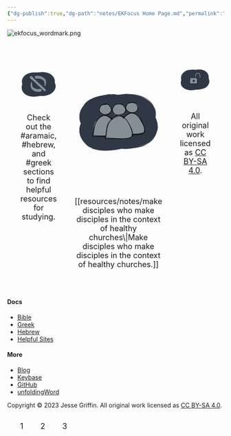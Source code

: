 ```yaml
---
{"dg-publish":true,"dg-path":"notes/EKFocus Home Page.md","permalink":"/notes/ek-focus-home-page/","tags":["gardenEntry"],"noteIcon":"","created":"","updated":""}
---
```



![ekfocus_wordmark.png](/img/user/archive/attachments/ekfocus.com/ekfocus_wordmark.png)

<div class="grid-container">
  <div class="grid-item"><svg xmlns="http://www.w3.org/2000/svg" version="1.1" viewBox="0 0 207.92094322113195 155.91001771581762" width="200" height="311.82003543163523">
  <!-- svg-source:excalidraw -->
  
  <defs>
    <style>
      @font-face {
        font-family: "Virgil";
        src: url("https://excalidraw.com/Virgil.woff2");
      }
      @font-face {
        font-family: "Cascadia";
        src: url("https://excalidraw.com/Cascadia.woff2");
      }
    </style>
  </defs>
  <g stroke-linecap="round" transform="translate(9.048352743568813 12.814383857908808) rotate(14.142691776338504 95.2421875 63.0234375)"><path d="M69.77 1.86 C81.19 -1.27, 96.06 -1.45, 108.87 -0.26 C121.67 0.92, 135.56 4.05, 146.59 8.98 C157.62 13.91, 167.92 22.14, 175.06 29.32 C182.2 36.49, 187.36 43.63, 189.42 52.04 C191.47 60.46, 190.55 71.38, 187.4 79.8 C184.25 88.23, 178.62 95.93, 170.52 102.59 C162.42 109.26, 150.39 115.87, 138.79 119.78 C127.19 123.69, 113.69 125.82, 100.91 126.05 C88.14 126.28, 74.31 124.27, 62.13 121.16 C49.96 118.06, 37.01 113.15, 27.84 107.42 C18.68 101.68, 11.68 94.72, 7.15 86.75 C2.62 78.79, 0.09 68.16, 0.65 59.62 C1.21 51.09, 4.78 43.22, 10.51 35.55 C16.23 27.89, 22.62 19.38, 35.01 13.63 C47.41 7.89, 74.08 3.01, 84.85 1.1 C95.61 -0.81, 99.39 1.14, 99.58 2.17 M67.26 4.43 C78.38 1.18, 92.31 0.54, 104.9 1.04 C117.5 1.53, 131.5 3.25, 142.83 7.4 C154.16 11.55, 165.07 18.98, 172.88 25.94 C180.68 32.91, 187.25 40.78, 189.66 49.19 C192.06 57.6, 190.44 67.86, 187.31 76.39 C184.18 84.92, 178.24 93.37, 170.88 100.38 C163.52 107.39, 153.95 114.32, 143.14 118.48 C132.33 122.64, 119.11 124.48, 106.02 125.33 C92.93 126.18, 77.13 126.1, 64.6 123.57 C52.07 121.03, 40.05 115.83, 30.83 110.14 C21.61 104.44, 14.25 97.45, 9.26 89.39 C4.26 81.33, 1.2 70.61, 0.86 61.77 C0.52 52.93, 2 43.95, 7.23 36.34 C12.45 28.73, 22.41 21.43, 32.21 16.11 C42.01 10.79, 60.22 6.55, 66.02 4.41 C71.83 2.26, 66.44 2.27, 67.03 3.24" stroke="none" stroke-width="0" fill="#303846"/><path d="M131.76 5.53 C143.41 7.71, 154.25 13.83, 163.17 19.71 C172.09 25.59, 180.65 32.86, 185.29 40.8 C189.92 48.74, 191.98 58.75, 190.98 67.34 C189.97 75.94, 185.38 84.69, 179.25 92.38 C173.12 100.07, 164.51 108.08, 154.2 113.49 C143.89 118.89, 130.11 122.91, 117.38 124.79 C104.65 126.68, 90.44 126.26, 77.84 124.8 C65.24 123.33, 52.4 120.77, 41.78 115.99 C31.16 111.21, 21.05 103.6, 14.11 96.12 C7.17 88.64, 1.91 79.5, 0.13 71.11 C-1.65 62.73, -0.25 53.92, 3.45 45.82 C7.14 37.71, 13.8 28.91, 22.31 22.48 C30.81 16.04, 42.77 10.86, 54.47 7.2 C66.16 3.54, 78.51 0.68, 92.48 0.53 C106.44 0.38, 129.61 4.53, 138.26 6.3 C146.9 8.06, 144.91 10, 144.33 11.14 M124.15 2.8 C136.41 4.65, 150.52 11.2, 160.31 17.23 C170.1 23.26, 177.8 31.5, 182.88 38.99 C187.96 46.49, 191.12 53.71, 190.8 62.17 C190.48 70.64, 186.21 82.03, 180.97 89.78 C175.74 97.54, 168.76 102.91, 159.38 108.71 C150 114.51, 137.18 121.95, 124.68 124.58 C112.19 127.21, 97.39 125.67, 84.41 124.51 C71.44 123.35, 57.79 121.67, 46.81 117.63 C35.83 113.6, 25.93 107.42, 18.52 100.3 C11.11 93.19, 5.22 83.22, 2.33 74.95 C-0.55 66.68, -1.68 58.89, 1.21 50.7 C4.1 42.5, 11.93 32.74, 19.67 25.76 C27.41 18.77, 36.45 12.87, 47.66 8.79 C58.88 4.71, 74.26 2.05, 86.96 1.28 C99.66 0.52, 117.61 3.79, 123.88 4.19 C130.14 4.6, 124.94 2.71, 124.56 3.74" stroke="#303846" stroke-width="1" fill="none"/></g><g stroke-linecap="round" transform="translate(6.546399618568813 14.931571357908808) rotate(339.1505350805056 95.2421875 63.0234375)"><path d="M73.4 1 C84.97 -1.73, 99.84 -0.6, 112.42 1.18 C125.01 2.97, 138 6.76, 148.9 11.7 C159.81 16.63, 171.16 23.5, 177.86 30.77 C184.55 38.04, 187.52 46.73, 189.08 55.32 C190.64 63.91, 190.84 74.16, 187.22 82.28 C183.6 90.41, 175.87 97.77, 167.38 104.08 C158.9 110.39, 148.04 116.44, 136.31 120.16 C124.59 123.89, 110.22 126.38, 97.04 126.44 C83.85 126.5, 69.18 123.83, 57.19 120.52 C45.21 117.21, 33.66 112.67, 25.12 106.6 C16.58 100.53, 10.15 92.21, 5.93 84.1 C1.72 76, -1.3 66.53, -0.18 57.96 C0.95 49.4, 6.45 40.3, 12.68 32.7 C18.92 25.11, 25.97 17.86, 37.22 12.4 C48.48 6.94, 72.05 1.79, 80.21 -0.04 C88.37 -1.87, 85.95 0.36, 86.2 1.44 M100.4 -0.54 C112.86 -1.42, 126.9 2.27, 138.05 6.22 C149.21 10.16, 159.23 16.33, 167.34 23.14 C175.45 29.96, 183.18 39.13, 186.72 47.12 C190.26 55.1, 190.39 63, 188.58 71.05 C186.77 79.1, 182.57 87.93, 175.86 95.42 C169.15 102.9, 158.92 110.82, 148.3 115.96 C137.68 121.09, 124.95 125.05, 112.14 126.25 C99.32 127.45, 83.93 125.54, 71.4 123.17 C58.86 120.8, 46.94 116.99, 36.93 112.04 C26.92 107.1, 17.32 100.84, 11.35 93.5 C5.38 86.16, 2.2 76.9, 1.11 67.99 C0.02 59.09, 0.66 48.15, 4.83 40.07 C9.01 32, 16.96 25.46, 26.16 19.52 C35.35 13.58, 47.64 7.61, 60.01 4.42 C72.38 1.24, 94.06 0.83, 100.38 0.41 C106.7 -0.01, 98.03 0.89, 97.93 1.89" stroke="none" stroke-width="0" fill="#303846"/><path d="M129.74 3.25 C141.73 5.2, 153.63 12.38, 162.52 18.65 C171.41 24.92, 178.5 32.96, 183.09 40.86 C187.69 48.76, 190.61 57.54, 190.08 66.05 C189.55 74.55, 185.55 84.38, 179.91 91.9 C174.28 99.43, 166.08 105.97, 156.25 111.2 C146.43 116.43, 133.57 120.91, 120.97 123.27 C108.36 125.64, 93.33 126.63, 80.61 125.39 C67.89 124.16, 55.5 120.63, 44.66 115.88 C33.81 111.13, 22.85 104.06, 15.54 96.89 C8.23 89.73, 2.8 81.23, 0.79 72.89 C-1.22 64.55, 0.12 54.96, 3.49 46.86 C6.86 38.76, 12.87 30.91, 21.03 24.31 C29.19 17.71, 40.91 11.27, 52.45 7.25 C63.98 3.24, 75.65 0.11, 90.23 0.25 C104.81 0.39, 129.81 5.83, 139.91 8.12 C150.01 10.4, 151.38 13.01, 150.82 13.95 M90.44 0.91 C102.83 -0.17, 118.39 1.67, 130.68 4.69 C142.98 7.72, 155.48 13.21, 164.21 19.06 C172.95 24.92, 178.6 31.72, 183.08 39.82 C187.55 47.91, 191.82 58.83, 191.04 67.64 C190.25 76.44, 184.19 85.25, 178.38 92.65 C172.57 100.05, 166.22 106.87, 156.18 112.06 C146.15 117.24, 130.86 121.47, 118.16 123.78 C105.46 126.09, 92.45 127.22, 80 125.93 C67.55 124.64, 54.41 121.04, 43.46 116.05 C32.51 111.06, 21.16 103.08, 14.3 96 C7.43 88.92, 4.08 81.93, 2.29 73.56 C0.5 65.19, 0.23 54.03, 3.55 45.78 C6.86 37.52, 13.85 30.8, 22.18 24.05 C30.51 17.29, 41.92 9.27, 53.53 5.25 C65.14 1.22, 85.71 0.69, 91.84 -0.09 C97.96 -0.86, 90.17 -0.61, 90.27 0.61" stroke="#303846" stroke-width="1" fill="none"/></g><g transform="translate(62.53504321620855 75.92490853374318) rotate(182.52692855056608 25.47251553778233 13.524452722928942)" stroke="none"><path fill="#868e96" d="M -1.11,-14.70 Q -1.11,-14.70 0.75,-14.78 2.62,-14.87 5.88,-15.15 9.13,-15.43 12.43,-15.45 15.72,-15.48 19.10,-15.26 22.48,-15.03 24.80,-14.47 27.11,-13.91 29.93,-12.93 32.76,-11.95 35.25,-10.68 37.75,-9.42 40.01,-7.99 42.26,-6.56 43.93,-5.16 45.61,-3.77 47.41,-1.67 49.21,0.43 50.32,2.41 51.42,4.40 52.32,6.73 53.22,9.05 53.66,11.17 54.11,13.28 54.35,15.70 54.59,18.12 54.59,20.26 54.60,22.39 54.46,24.93 54.33,27.46 54.01,31.12 53.70,34.79 53.63,35.23 53.56,35.67 53.35,36.07 53.15,36.46 52.83,36.77 52.50,37.08 52.10,37.27 51.70,37.46 51.25,37.51 50.81,37.57 50.37,37.47 49.93,37.38 49.55,37.15 49.17,36.92 48.87,36.59 48.58,36.25 48.42,35.83 48.25,35.42 48.22,34.98 48.19,34.53 48.31,34.10 48.42,33.67 48.67,33.30 48.92,32.92 49.27,32.65 49.63,32.38 50.05,32.23 50.47,32.09 50.92,32.08 51.37,32.08 51.79,32.22 52.21,32.36 52.57,32.63 52.93,32.90 53.18,33.26 53.43,33.63 53.56,34.06 53.68,34.49 53.66,34.94 53.64,35.38 53.48,35.80 53.31,36.21 53.03,36.56 52.74,36.90 52.36,37.13 51.98,37.36 51.54,37.46 51.11,37.56 50.66,37.52 50.22,37.47 49.81,37.29 49.41,37.10 49.08,36.80 48.75,36.49 48.54,36.10 48.33,35.71 48.25,35.27 48.18,34.83 48.18,34.83 48.18,34.83 47.71,31.24 47.24,27.64 46.89,25.36 46.53,23.07 46.05,20.52 45.57,17.97 44.83,15.79 44.10,13.60 42.80,11.63 41.50,9.65 39.89,8.11 38.29,6.58 36.26,5.35 34.23,4.13 32.22,3.19 30.21,2.25 27.94,1.46 25.67,0.67 23.44,0.12 21.21,-0.41 18.58,-0.47 15.95,-0.53 13.17,-0.40 10.38,-0.27 7.57,0.08 4.75,0.43 2.93,0.86 1.11,1.30 0.14,1.32 -0.83,1.33 -1.78,1.12 -2.73,0.90 -3.60,0.46 -4.47,0.03 -5.21,-0.60 -5.95,-1.23 -6.52,-2.02 -7.09,-2.81 -7.45,-3.72 -7.81,-4.62 -7.94,-5.59 -8.08,-6.55 -7.98,-7.52 -7.88,-8.49 -7.55,-9.41 -7.22,-10.33 -6.68,-11.14 -6.14,-11.95 -5.42,-12.61 -4.70,-13.27 -3.85,-13.74 -2.99,-14.20 -2.05,-14.45 -1.11,-14.70 -1.11,-14.70 L -1.11,-14.70 Z"/></g><g transform="translate(88.33826507288424 46.99055621857053) rotate(6.999052719659772 27.132402762365796 12.952261975482827)" stroke="none"><path fill="#868e96" d="M -1.02,-14.75 Q -1.02,-14.75 0.96,-14.83 2.95,-14.90 6.39,-15.17 9.82,-15.43 13.29,-15.46 16.77,-15.48 20.31,-15.26 23.85,-15.04 26.24,-14.51 28.62,-13.97 31.59,-13.03 34.55,-12.09 37.17,-10.87 39.79,-9.65 42.18,-8.26 44.56,-6.88 46.33,-5.53 48.10,-4.18 49.61,-2.64 51.12,-1.10 52.52,0.93 53.92,2.98 54.90,5.04 55.87,7.10 56.59,9.84 57.31,12.58 57.58,14.97 57.86,17.36 57.85,20.03 57.85,22.70 57.70,25.37 57.55,28.04 57.28,30.84 57.02,33.65 56.95,34.09 56.88,34.53 56.67,34.93 56.47,35.32 56.15,35.63 55.82,35.94 55.42,36.13 55.02,36.32 54.57,36.38 54.13,36.43 53.69,36.34 53.26,36.24 52.87,36.02 52.49,35.79 52.20,35.45 51.90,35.11 51.74,34.70 51.57,34.29 51.54,33.84 51.51,33.39 51.63,32.96 51.74,32.53 51.99,32.16 52.24,31.79 52.59,31.52 52.95,31.24 53.37,31.10 53.79,30.95 54.24,30.95 54.68,30.94 55.11,31.08 55.53,31.22 55.89,31.49 56.25,31.76 56.50,32.13 56.75,32.49 56.88,32.92 57.00,33.35 56.98,33.80 56.96,34.24 56.80,34.66 56.63,35.08 56.35,35.42 56.06,35.76 55.68,35.99 55.30,36.23 54.86,36.33 54.43,36.43 53.98,36.38 53.54,36.34 53.13,36.15 52.73,35.97 52.40,35.66 52.07,35.36 51.86,34.97 51.65,34.57 51.57,34.13 51.50,33.69 51.50,33.69 51.50,33.69 51.03,30.20 50.55,26.71 50.19,24.50 49.83,22.28 49.34,19.83 48.84,17.37 47.88,14.88 46.91,12.40 45.54,10.66 44.16,8.93 42.41,7.51 40.66,6.10 38.78,5.09 36.90,4.08 34.74,3.16 32.58,2.25 30.10,1.45 27.62,0.66 25.16,0.12 22.69,-0.42 19.83,-0.47 16.98,-0.53 13.97,-0.40 10.96,-0.27 7.93,0.07 4.90,0.42 2.96,0.85 1.02,1.28 0.04,1.28 -0.92,1.29 -1.87,1.06 -2.82,0.83 -3.68,0.38 -4.55,-0.05 -5.28,-0.70 -6.01,-1.34 -6.57,-2.14 -7.13,-2.93 -7.48,-3.84 -7.83,-4.75 -7.96,-5.72 -8.08,-6.69 -7.97,-7.65 -7.86,-8.62 -7.52,-9.53 -7.18,-10.45 -6.63,-11.25 -6.08,-12.06 -5.35,-12.71 -4.63,-13.36 -3.77,-13.82 -2.91,-14.28 -1.96,-14.51 -1.02,-14.75 -1.02,-14.75 L -1.02,-14.75 Z"/></g><g transform="translate(62.43902924627673 38.920397903357696) rotate(0 46.349715044535834 43.22470961250889)" stroke="none"><path fill="#868e96" d="M 5.51,-5.91 Q 5.51,-5.91 11.46,1.05 17.42,8.03 26.91,16.88 36.41,25.74 47.11,35.71 57.80,45.69 69.01,56.14 80.22,66.60 80.82,67.37 81.41,68.13 81.73,69.05 82.05,69.97 82.06,70.95 82.06,71.92 81.76,72.84 81.46,73.77 80.87,74.54 80.29,75.32 79.49,75.87 78.69,76.43 77.75,76.69 76.82,76.96 75.85,76.92 74.88,76.87 73.97,76.52 73.07,76.16 72.32,75.54 71.57,74.92 71.07,74.09 70.56,73.26 70.34,72.31 70.13,71.36 70.22,70.40 70.32,69.43 70.72,68.54 71.12,67.66 71.79,66.95 72.45,66.23 73.31,65.77 74.16,65.31 75.12,65.15 76.08,64.98 77.04,65.13 78.00,65.28 78.86,65.73 79.72,66.18 80.40,66.88 81.07,67.58 81.49,68.46 81.90,69.34 82.02,70.31 82.13,71.27 81.93,72.22 81.72,73.17 81.23,74.01 80.73,74.85 80.00,75.48 79.26,76.12 78.36,76.48 77.46,76.85 76.49,76.91 75.52,76.97 74.58,76.72 73.64,76.46 72.83,75.93 72.02,75.39 72.02,75.39 72.02,75.39 60.82,64.93 49.61,54.48 38.91,44.50 28.21,34.53 18.72,25.67 9.22,16.82 1.85,11.36 -5.51,5.91 -6.14,5.16 -6.76,4.42 -7.19,3.54 -7.62,2.67 -7.83,1.72 -8.04,0.76 -8.02,-0.20 -7.99,-1.17 -7.74,-2.11 -7.48,-3.05 -7.00,-3.90 -6.53,-4.76 -5.86,-5.47 -5.20,-6.18 -4.38,-6.71 -3.57,-7.25 -2.65,-7.57 -1.73,-7.89 -0.76,-7.98 0.20,-8.08 1.17,-7.93 2.13,-7.79 3.03,-7.42 3.93,-7.05 4.72,-6.48 5.51,-5.91 5.51,-5.91 L 5.51,-5.91 Z"/></g></svg>
  Check out the #aramaic, #hebrew, and #greek sections to find helpful resources for studying.
  </div>
  <div class="grid-item"><svg xmlns="http://www.w3.org/2000/svg" version="1.1" viewBox="0 0 207.92094322113198 155.91001771581762" width="200" height="311.82003543163523">
  <!-- svg-source:excalidraw -->
  
  <defs>
    <style>
      @font-face {
        font-family: "Virgil";
        src: url("https://excalidraw.com/Virgil.woff2");
      }
      @font-face {
        font-family: "Cascadia";
        src: url("https://excalidraw.com/Cascadia.woff2");
      }
    </style>
  </defs>
  <g stroke-linecap="round" transform="translate(9.048352743568813 12.814383857908808) rotate(14.142691776338504 95.2421875 63.0234375)"><path d="M131.48 4.76 C143.42 7.12, 155.76 14.53, 164.54 20.68 C173.32 26.83, 179.91 33.77, 184.18 41.66 C188.45 49.56, 190.93 59.62, 190.17 68.08 C189.41 76.53, 185.92 84.95, 179.63 92.39 C173.34 99.83, 162.69 107.4, 152.43 112.71 C142.16 118.03, 130.43 122.27, 118.05 124.28 C105.67 126.3, 91.04 126.27, 78.13 124.82 C65.22 123.37, 51.32 120.35, 40.58 115.58 C29.85 110.81, 20.42 103.61, 13.72 96.18 C7.01 88.75, 1.93 79.47, 0.36 71 C-1.22 62.53, 0.49 53.6, 4.28 45.36 C8.08 37.12, 14.89 27.98, 23.12 21.56 C31.34 15.14, 41.89 10.52, 53.64 6.83 C65.39 3.14, 79.49 -0.57, 93.62 -0.58 C107.75 -0.59, 129.97 4.89, 138.43 6.78 C146.9 8.67, 145.3 9.82, 144.43 10.76 M58.41 5.54 C69.17 1.21, 84.23 0.01, 96.8 -0.2 C109.36 -0.42, 122.23 0.79, 133.79 4.27 C145.35 7.75, 157.23 13.81, 166.15 20.68 C175.06 27.55, 183.42 37.39, 187.29 45.5 C191.15 53.6, 191.08 61.17, 189.35 69.31 C187.63 77.46, 183.45 87.05, 176.93 94.36 C170.41 101.68, 160.58 108.38, 150.26 113.21 C139.94 118.04, 127.79 121.61, 115.01 123.35 C102.22 125.09, 86.55 125.28, 73.57 123.65 C60.59 122.02, 47.12 118.35, 37.11 113.57 C27.11 108.8, 19.47 102.62, 13.54 94.99 C7.6 87.36, 2.79 76.43, 1.49 67.77 C0.19 59.12, 1.66 50.96, 5.73 43.06 C9.79 35.17, 17.22 26.94, 25.9 20.4 C34.57 13.85, 52.6 6.15, 57.78 3.8 C62.95 1.45, 56.48 5.27, 56.94 6.32" stroke="none" stroke-width="0" fill="#303846"/><path d="M54.62 6.26 C65.06 1.85, 80.94 -0.16, 93.84 -0.23 C106.74 -0.3, 120.18 2.5, 132.01 5.83 C143.84 9.16, 155.87 13.75, 164.82 19.74 C173.77 25.73, 181.49 33.67, 185.71 41.79 C189.93 49.92, 191.19 59.8, 190.14 68.48 C189.08 77.17, 185.74 86.44, 179.37 93.92 C173 101.41, 162.42 108.24, 151.93 113.37 C141.45 118.5, 129.09 122.97, 116.47 124.72 C103.86 126.48, 88.78 125.7, 76.25 123.87 C63.72 122.05, 51.93 118.55, 41.31 113.77 C30.68 108.99, 19.44 102.29, 12.52 95.19 C5.6 88.09, 1.13 79.5, -0.22 71.17 C-1.56 62.84, 0.38 53.53, 4.44 45.21 C8.51 36.88, 14.43 28.21, 24.17 21.23 C33.91 14.24, 54.73 6.48, 62.86 3.3 C70.99 0.12, 72.24 1.05, 72.95 2.15 M71.34 3.07 C83.13 -0.16, 99.23 -1.02, 111.77 -0.03 C124.31 0.96, 135.91 4.04, 146.56 9.03 C157.22 14.02, 168.43 22.39, 175.71 29.91 C182.99 37.42, 188.5 45.85, 190.24 54.13 C191.97 62.41, 189.69 71.26, 186.15 79.59 C182.61 87.92, 177.21 97.52, 169.01 104.11 C160.81 110.69, 148.57 115.26, 136.94 119.11 C125.31 122.96, 111.8 126.96, 99.23 127.2 C86.67 127.43, 73.77 123.92, 61.54 120.52 C49.31 117.12, 35.2 112.86, 25.85 106.8 C16.5 100.74, 9.57 91.88, 5.43 84.15 C1.29 76.43, 0.2 68.88, 0.99 60.45 C1.78 52.02, 4.09 41.4, 10.17 33.58 C16.24 25.76, 27.21 18.71, 37.46 13.54 C47.71 8.37, 65.8 4.04, 71.68 2.56 C77.56 1.08, 72.31 3.89, 72.76 4.67" stroke="#303846" stroke-width="1" fill="none"/></g><g stroke-linecap="round" transform="translate(6.546399618568813 14.931571357908808) rotate(339.1505350805056 95.2421875 63.0234375)"><path d="M75.71 1.3 C87.54 -1.37, 103.76 -1.34, 116.31 0.47 C128.86 2.29, 140.76 6.84, 151.01 12.2 C161.26 17.55, 171.46 25.27, 177.8 32.59 C184.15 39.92, 187.86 47.67, 189.1 56.18 C190.34 64.69, 189.15 75.36, 185.25 83.66 C181.35 91.96, 174.31 99.87, 165.68 105.97 C157.05 112.07, 145.16 116.95, 133.48 120.27 C121.8 123.6, 108.41 125.94, 95.59 125.91 C82.77 125.88, 68.47 123.52, 56.56 120.08 C44.66 116.63, 32.77 111.55, 24.17 105.26 C15.57 98.97, 8.98 90.65, 4.99 82.32 C0.99 73.99, -1.26 63.68, 0.2 55.26 C1.66 46.84, 7.29 39.04, 13.75 31.81 C20.22 24.58, 26.08 17.05, 38.99 11.9 C51.89 6.74, 79.84 2.72, 91.2 0.87 C102.56 -0.97, 107.08 0.04, 107.15 0.82 M96.14 0.46 C108.18 -0.81, 122.78 1.05, 134.24 4.39 C145.7 7.73, 156.38 13.73, 164.89 20.5 C173.39 27.27, 180.88 36.84, 185.26 45 C189.64 53.16, 192.63 61.2, 191.16 69.46 C189.69 77.73, 183.3 87.14, 176.44 94.59 C169.58 102.04, 160.53 108.94, 150.01 114.14 C139.48 119.34, 126.07 124.17, 113.32 125.78 C100.56 127.39, 86.02 126, 73.47 123.8 C60.91 121.59, 48.14 117.26, 37.98 112.55 C27.82 107.84, 18.57 102.59, 12.5 95.56 C6.43 88.53, 3.02 78.95, 1.56 70.35 C0.09 61.74, -0.2 52.12, 3.71 43.94 C7.62 35.77, 16.13 27.69, 25.02 21.29 C33.91 14.9, 45.49 9.34, 57.06 5.57 C68.62 1.81, 87.95 -0.48, 94.4 -1.32 C100.85 -2.16, 95.68 -0.51, 95.75 0.52" stroke="none" stroke-width="0" fill="#303846"/><path d="M117.98 1.72 C130.11 2.68, 142.75 7.17, 153.04 12.34 C163.33 17.5, 173.6 25.03, 179.72 32.71 C185.84 40.4, 189.02 49.88, 189.75 58.45 C190.49 67.02, 188.39 75.98, 184.11 84.14 C179.83 92.3, 172.78 101.29, 164.06 107.41 C155.35 113.53, 143.72 117.75, 131.81 120.87 C119.9 123.99, 105.48 126.36, 92.58 126.11 C79.69 125.86, 66.23 122.9, 54.43 119.35 C42.63 115.81, 30.35 111.42, 21.8 104.85 C13.25 98.28, 6.65 88.44, 3.13 79.94 C-0.38 71.44, -1.24 62.14, 0.69 53.86 C2.63 45.58, 7.82 37.28, 14.73 30.25 C21.64 23.22, 31.66 16.7, 42.14 11.68 C52.63 6.65, 64.64 1.7, 77.65 0.1 C90.65 -1.5, 112.81 1.39, 120.18 2.08 C127.54 2.76, 122.15 3.23, 121.83 4.18 M66.82 3.79 C77.75 0.16, 91.79 -1.79, 104.2 -1.01 C116.62 -0.22, 129.86 3.87, 141.31 8.49 C152.76 13.11, 165.02 19.96, 172.92 26.71 C180.83 33.47, 186.21 40.74, 188.73 49.03 C191.26 57.31, 190.64 68.04, 188.07 76.42 C185.49 84.81, 180.86 92.48, 173.28 99.33 C165.7 106.18, 153.71 112.92, 142.58 117.53 C131.45 122.15, 119.46 126.34, 106.49 127.01 C93.52 127.69, 77.32 124.55, 64.78 121.6 C52.23 118.66, 40.8 114.68, 31.24 109.34 C21.68 103.99, 12.38 97.33, 7.4 89.51 C2.42 81.7, 1.27 70.87, 1.35 62.43 C1.44 53.98, 2.93 46.52, 7.93 38.85 C12.93 31.18, 21.61 22.22, 31.34 16.39 C41.07 10.56, 60.23 5.81, 66.3 3.87 C72.37 1.93, 67.53 4.1, 67.78 4.75" stroke="#303846" stroke-width="1" fill="none"/></g><g stroke-linecap="round"><g transform="translate(106.84892533544837 105.858070180758) rotate(0 29.481714011016088 -24.609953744597703)" fill-rule="evenodd"><path d="M1.78 -0.2 L4.31 -26.31 L5.23 -34.78 L16.2 -44.23 L27.04 -50.95 L34.15 -50.65 L44.84 -44.46 L58.28 -19.78 L59.56 -8.83 L57.43 -4.12 L44.66 -1.09 L-1.18 1.32" stroke="none" stroke-width="0" fill="#868e96" fill-rule="evenodd"/><path d="M-0.15 0.34 C0.63 -4.92, 0.73 -23.91, 5.34 -32.52 C9.96 -41.13, 20.34 -50.62, 27.52 -51.32 C34.71 -52.03, 43.37 -44.9, 48.46 -36.77 C53.56 -28.64, 66.1 -8.51, 58.09 -2.56 C50.07 3.39, 10.21 -1.55, 0.37 -1.08 M-1.68 -0.53 C-0.6 -6.01, 2.76 -25.76, 7.51 -34.06 C12.26 -42.36, 19.97 -49.48, 26.85 -50.31 C33.73 -51.14, 43.72 -47.16, 48.78 -39.05 C53.84 -30.95, 65.6 -8.35, 57.19 -1.68 C48.78 4.99, 7.98 0.86, -1.69 0.98" stroke="#000000" stroke-width="1" fill="none"/></g></g><g stroke-linecap="round"><g transform="translate(42.13208446166453 110.69269404331433) rotate(0 29.796184869782042 -24.512169979624414)" fill-rule="evenodd"><path d="M-0.2 0.7 L2.89 -26.74 L5.23 -33.38 L16.85 -45.45 L27.15 -49.48 L32.24 -49.12 L42.3 -42.05 L57.52 -19.93 L61.18 -9.85 L56.35 -4.85 L45.33 -1.59 L1.32 0.15" stroke="none" stroke-width="0" fill="#868e96" fill-rule="evenodd"/><path d="M0.34 -1.04 C1.75 -6.59, 3.08 -25.2, 7.49 -33.46 C11.89 -41.72, 19.88 -50.15, 26.77 -50.61 C33.67 -51.06, 43.66 -44.11, 48.85 -36.2 C54.04 -28.28, 66.24 -9, 57.92 -3.12 C49.6 2.75, 8.53 -1.67, -1.08 -0.97 M-0.94 1.03 C0.49 -4.29, 2.68 -23.46, 7.12 -31.83 C11.56 -40.2, 18.66 -48.16, 25.7 -49.22 C32.75 -50.28, 44.17 -45.96, 49.37 -38.18 C54.58 -30.4, 65.2 -9.1, 56.93 -2.54 C48.67 4.01, 9.09 0.68, -0.23 1.15" stroke="#000000" stroke-width="1" fill="none"/></g></g><g stroke-linecap="round" transform="translate(121.95267315562748 28.599939436694513) rotate(0 14.588640006810849 12.765060005959526)"><path d="M12.83 0.79 C15.75 0.23, 18.88 0.94, 21.62 2.34 C24.37 3.74, 28.12 6.57, 29.28 9.2 C30.43 11.82, 29.89 15.7, 28.54 18.1 C27.2 20.5, 24.17 22.42, 21.2 23.58 C18.23 24.75, 13.66 25.75, 10.71 25.11 C7.76 24.48, 5.36 21.99, 3.52 19.77 C1.67 17.55, -0.37 14.29, -0.37 11.78 C-0.37 9.27, 0.86 6.53, 3.52 4.72 C6.18 2.91, 12.9 1.67, 15.59 0.92 C18.27 0.18, 19.47 0.17, 19.62 0.26 M19.09 1.52 C22.09 2.26, 26.73 3.45, 28.23 5.98 C29.74 8.52, 28.84 13.89, 28.12 16.75 C27.41 19.6, 26.4 21.79, 23.93 23.11 C21.46 24.43, 16.44 24.84, 13.29 24.65 C10.15 24.47, 7.09 23.52, 5.06 21.99 C3.02 20.47, 1.58 18.22, 1.07 15.51 C0.57 12.8, 0.33 8.02, 2.03 5.75 C3.74 3.48, 8.44 2.85, 11.32 1.89 C14.2 0.93, 17.8 0.07, 19.32 -0.04 C20.84 -0.14, 20.57 1.07, 20.46 1.26" stroke="none" stroke-width="0" fill="#868e96"/><path d="M16.06 0.95 C19.24 1, 23.48 2.28, 25.51 3.9 C27.53 5.51, 27.97 7.82, 28.2 10.64 C28.43 13.45, 28.51 18.34, 26.9 20.8 C25.28 23.26, 21.6 24.88, 18.5 25.39 C15.4 25.9, 11.22 25, 8.28 23.85 C5.35 22.69, 2.13 20.86, 0.89 18.47 C-0.34 16.08, 0.05 12.08, 0.88 9.51 C1.72 6.94, 3.16 4.52, 5.92 3.06 C8.68 1.6, 15.28 1.02, 17.45 0.75 C19.61 0.49, 18.92 1.35, 18.92 1.47 M18.75 0.32 C21.39 1.33, 24.73 4.88, 26.44 7.53 C28.15 10.18, 29.58 13.55, 29.03 16.19 C28.48 18.83, 25.59 21.75, 23.15 23.34 C20.7 24.94, 17.23 25.87, 14.38 25.78 C11.53 25.68, 8.61 24.59, 6.06 22.78 C3.51 20.97, -0.02 17.47, -0.91 14.9 C-1.8 12.34, -1.16 9.77, 0.73 7.41 C2.63 5.04, 7.38 1.67, 10.46 0.7 C13.54 -0.26, 17.57 1.76, 19.21 1.62 C20.86 1.47, 20.5 -0.1, 20.34 -0.17" stroke="#000000" stroke-width="1" fill="none"/></g><g stroke-linecap="round" transform="translate(56.97524862433907 33.598202862177715) rotate(0 14.588640006810849 12.765060005959526)"><path d="M10.38 0.06 C13.09 -0.87, 17.23 0.49, 20.11 1.63 C23 2.77, 26.12 4.7, 27.69 6.9 C29.25 9.1, 30.22 12.36, 29.51 14.83 C28.8 17.31, 25.96 19.89, 23.43 21.74 C20.9 23.59, 17.52 25.88, 14.32 25.94 C11.12 25.99, 6.69 23.97, 4.24 22.09 C1.8 20.21, -0.07 17.35, -0.37 14.67 C-0.66 11.98, 0.38 8.28, 2.5 5.97 C4.62 3.65, 10.66 1.62, 12.37 0.79 C14.07 -0.03, 12.79 0.77, 12.71 1.02 M14.29 0.83 C17.18 0.52, 19.88 0.2, 22.52 1.74 C25.17 3.28, 29.25 7.43, 30.16 10.07 C31.07 12.71, 29.75 15.15, 27.98 17.58 C26.21 20.01, 22.52 23.25, 19.55 24.64 C16.58 26.03, 12.86 26.76, 10.16 25.93 C7.46 25.1, 5.07 21.89, 3.34 19.68 C1.61 17.47, -0.62 15.45, -0.21 12.65 C0.19 9.84, 3.62 4.86, 5.78 2.85 C7.94 0.85, 11.4 1.17, 12.74 0.6 C14.08 0.04, 13.81 -0.6, 13.81 -0.55" stroke="none" stroke-width="0" fill="#868e96"/><path d="M12.01 1.15 C14.89 0.14, 18.81 -0.7, 21.33 0.41 C23.85 1.53, 25.77 5.19, 27.13 7.83 C28.49 10.46, 30.17 13.69, 29.49 16.22 C28.81 18.75, 25.9 21.57, 23.06 23.01 C20.22 24.45, 15.59 25.04, 12.45 24.88 C9.3 24.72, 6.28 23.95, 4.19 22.05 C2.09 20.16, 0 16.37, -0.13 13.52 C-0.25 10.66, 0.99 7.3, 3.44 4.91 C5.89 2.52, 12.23 -0.08, 14.57 -0.82 C16.91 -1.56, 17.57 -0.02, 17.49 0.45 M15.67 -0.81 C18.88 -0.5, 23.7 2.04, 26.12 4.06 C28.54 6.07, 30.02 8.57, 30.17 11.28 C30.33 13.99, 29.01 17.84, 27.03 20.32 C25.05 22.8, 21.39 25.71, 18.3 26.18 C15.2 26.64, 11.31 24.71, 8.48 23.11 C5.66 21.51, 2.45 18.78, 1.34 16.57 C0.22 14.36, 0.91 12.35, 1.77 9.85 C2.63 7.35, 3.95 3.1, 6.49 1.59 C9.02 0.07, 15.57 1.12, 16.97 0.75 C18.37 0.37, 15.2 -0.92, 14.91 -0.68" stroke="#000000" stroke-width="1" fill="none"/></g><g stroke-linecap="round"><g transform="translate(73.03897343030947 116.7372817819485) rotate(0 32.1311504072282 -27.09455052820623)" fill-rule="evenodd"><path d="M-1.15 -1.16 L4.16 -26.84 L6.6 -36.65 L18.56 -49.55 L30.53 -56.65 L36.39 -54.21 L47.47 -44.94 L57.76 -32.67 L60.98 -22.12 L63.55 -9.83 L61.91 -2.41 L49 0.47 L0 0.33" stroke="none" stroke-width="0" fill="#868e96" fill-rule="evenodd"/><path d="M0.17 -0.58 C1.52 -6.75, 1.96 -27, 7.05 -35.92 C12.15 -44.83, 23.13 -53.14, 30.74 -54.07 C38.36 -54.99, 47.73 -49.92, 52.74 -41.49 C57.75 -33.07, 69.41 -10.41, 60.79 -3.52 C52.18 3.38, 11.13 -0.64, 1.07 -0.12 M-1.2 1.73 C0.09 -4.29, 0.89 -28.16, 6.18 -37.77 C11.47 -47.38, 22.72 -55.39, 30.55 -55.92 C38.39 -56.45, 47.86 -49.78, 53.18 -40.95 C58.5 -32.13, 71.44 -9.61, 62.48 -2.99 C53.51 3.63, 9.58 -2, -0.62 -1.22" stroke="#000000" stroke-width="1" fill="none"/></g></g><g stroke-linecap="round" transform="translate(89.08894365523227 32.94261348744671) rotate(0 15.81061453950992 13.834287722071224)"><path d="M18.58 0.98 C21.75 1.4, 25.8 3.06, 28.07 5.1 C30.33 7.14, 32.25 10.48, 32.19 13.23 C32.14 15.98, 29.96 19.16, 27.73 21.59 C25.5 24.02, 22.19 27.13, 18.8 27.8 C15.41 28.47, 10.42 27.12, 7.38 25.6 C4.33 24.08, 1.54 21.43, 0.53 18.68 C-0.49 15.93, -0.02 11.8, 1.3 9.11 C2.62 6.42, 5.36 3.83, 8.43 2.53 C11.51 1.23, 17.39 1.35, 19.73 1.31 C22.06 1.27, 22.43 2.24, 22.44 2.3 M10.46 -0.15 C13.61 -1.22, 20.09 0.26, 23.38 1.4 C26.68 2.54, 29.07 4.07, 30.22 6.69 C31.38 9.31, 31.21 13.94, 30.34 17.12 C29.47 20.31, 27.43 24.08, 25.02 25.81 C22.61 27.54, 19.26 27.6, 15.88 27.51 C12.5 27.42, 7.14 27.37, 4.72 25.26 C2.3 23.15, 1.88 17.92, 1.36 14.85 C0.84 11.79, -0.04 9.39, 1.61 6.88 C3.27 4.36, 9.87 0.84, 11.31 -0.23 C12.75 -1.31, 10.21 -0.01, 10.26 0.43" stroke="none" stroke-width="0" fill="#868e96"/><path d="M19.54 -0.57 C22.44 -0.22, 25.39 3.15, 27.55 5.63 C29.71 8.12, 32.45 11.47, 32.5 14.34 C32.54 17.2, 30.35 20.72, 27.82 22.82 C25.28 24.93, 20.69 26.45, 17.3 26.97 C13.9 27.49, 10.22 27.46, 7.44 25.95 C4.65 24.44, 1.51 20.85, 0.57 17.89 C-0.36 14.94, 0.44 11.08, 1.84 8.22 C3.23 5.36, 5.68 1.97, 8.96 0.74 C12.23 -0.5, 19.2 0.51, 21.48 0.79 C23.77 1.08, 22.79 2.28, 22.68 2.44 M11.52 0.91 C14.74 -0.16, 19.25 -0.8, 22.37 0.22 C25.49 1.24, 28.71 4.16, 30.25 7.02 C31.79 9.88, 32.28 14.63, 31.6 17.36 C30.93 20.1, 28.86 21.91, 26.22 23.41 C23.59 24.91, 19.03 26.07, 15.78 26.34 C12.53 26.61, 9.32 26.81, 6.73 25.02 C4.13 23.22, 0.84 18.48, 0.21 15.56 C-0.41 12.64, 1.46 10.12, 2.97 7.49 C4.48 4.86, 8.14 0.71, 9.29 -0.21 C10.44 -1.13, 9.45 1.63, 9.86 1.95" stroke="#000000" stroke-width="1" fill="none"/></g></svg>
  <p>[[resources/notes/make disciples who make disciples in the context of healthy churches\|Make disciples who make disciples in the context of healthy churches.]]</p>
  </div>
  <div class="grid-item"><svg xmlns="http://www.w3.org/2000/svg" version="1.1" viewBox="0 0 207.92094322113195 155.91001771581765" width="200" height="311.8200354316353">
  <!-- svg-source:excalidraw -->
  
  <defs>
    <style>
      @font-face {
        font-family: "Virgil";
        src: url("https://excalidraw.com/Virgil.woff2");
      }
      @font-face {
        font-family: "Cascadia";
        src: url("https://excalidraw.com/Cascadia.woff2");
      }
    </style>
  </defs>
  <g stroke-linecap="round" transform="translate(9.048352743568813 12.814383857908808) rotate(14.142691776338504 95.2421875 63.0234375)"><path d="M115.38 0.68 C127.65 1.36, 141.8 7.08, 152.18 12.37 C162.55 17.66, 171.33 25.14, 177.61 32.43 C183.88 39.71, 188.66 47.51, 189.83 56.09 C191 64.67, 188.76 75.72, 184.63 83.9 C180.49 92.09, 173.73 98.91, 165.02 105.2 C156.32 111.48, 144.04 118.06, 132.38 121.63 C120.72 125.2, 107.68 126.8, 95.07 126.61 C82.46 126.42, 68.52 124.01, 56.74 120.49 C44.96 116.97, 33.11 111.87, 24.41 105.5 C15.72 99.14, 8.4 90.51, 4.59 82.31 C0.77 74.11, -0.03 64.75, 1.52 56.3 C3.07 47.86, 7.49 39.16, 13.9 31.66 C20.31 24.16, 29.77 16.43, 40 11.33 C50.22 6.22, 60.83 2.36, 75.26 1.03 C89.69 -0.31, 116.66 2.26, 126.59 3.31 C136.52 4.36, 135.56 6.23, 134.84 7.34 M105.07 -0.22 C117.59 -0.52, 132.01 2.47, 143.13 6.79 C154.25 11.1, 164.36 18.61, 171.78 25.67 C179.21 32.74, 185.07 40.94, 187.68 49.19 C190.3 57.44, 190.02 66.68, 187.49 75.18 C184.95 83.68, 179.77 93.36, 172.47 100.18 C165.17 107, 154.82 112, 143.67 116.1 C132.51 120.19, 118.44 123.71, 105.52 124.74 C92.59 125.78, 78.5 124.69, 66.12 122.31 C53.75 119.92, 41.06 115.97, 31.25 110.43 C21.44 104.88, 12.27 96.8, 7.26 89.02 C2.26 81.25, 0.89 72.22, 1.24 63.77 C1.59 55.32, 4.61 46.38, 9.38 38.35 C14.15 30.31, 20.72 21.21, 29.87 15.55 C39.01 9.88, 51.86 6.92, 64.25 4.38 C76.65 1.84, 97.46 0.86, 104.24 0.32 C111.01 -0.22, 105.21 -0.11, 104.9 1.15" stroke="none" stroke-width="0" fill="#303846"/><path d="M85.82 1.02 C97.85 -0.58, 113.88 0.2, 126.13 2.87 C138.38 5.55, 149.79 11.25, 159.31 17.09 C168.83 22.92, 177.98 30.01, 183.25 37.9 C188.51 45.78, 191.07 55.73, 190.91 64.4 C190.75 73.07, 187.79 82.39, 182.29 89.92 C176.78 97.44, 167.64 103.92, 157.86 109.53 C148.08 115.15, 136 121.01, 123.61 123.61 C111.21 126.21, 96.47 126.25, 83.5 125.13 C70.53 124.01, 56.86 121.03, 45.77 116.89 C34.68 112.74, 24.24 107.12, 16.94 100.25 C9.64 93.38, 4.36 84.23, 1.98 75.68 C-0.4 67.14, -0.06 57.38, 2.67 48.97 C5.41 40.56, 10.61 31.91, 18.41 25.22 C26.2 18.54, 35.09 13.12, 49.44 8.87 C63.8 4.62, 92.57 0.65, 104.54 -0.27 C116.52 -1.18, 121.54 2.33, 121.28 3.38 M58.78 3.79 C69.64 -0.01, 84.41 0.14, 97.28 0.53 C110.16 0.91, 124.41 2.38, 136.04 6.09 C147.67 9.81, 158.52 16.24, 167.06 22.81 C175.61 29.38, 183.7 37.66, 187.3 45.51 C190.91 53.35, 190.27 61.63, 188.7 69.88 C187.13 78.14, 184.27 87.66, 177.88 95.06 C171.49 102.45, 161.29 109.02, 150.38 114.23 C139.47 119.44, 125.45 124.79, 112.41 126.31 C99.36 127.83, 84.74 125.44, 72.12 123.34 C59.5 121.24, 46.66 118.59, 36.68 113.69 C26.69 108.78, 18.17 101.47, 12.19 93.91 C6.2 86.34, 2.15 77.08, 0.76 68.27 C-0.64 59.46, -0.37 48.99, 3.83 41.06 C8.03 33.13, 16.92 26.57, 25.98 20.69 C35.04 14.82, 52.62 8, 58.19 5.82 C63.76 3.63, 58.99 6.82, 59.41 7.6" stroke="#303846" stroke-width="1" fill="none"/></g><g stroke-linecap="round" transform="translate(6.546399618568813 14.931571357908823) rotate(339.1505350805056 95.2421875 63.0234375)"><path d="M137.03 7.52 C148.61 10.2, 160.11 15.69, 168.57 22.08 C177.03 28.46, 184.38 37.48, 187.79 45.83 C191.21 54.18, 191.25 63.58, 189.08 72.18 C186.91 80.79, 181.61 90.35, 174.77 97.47 C167.92 104.59, 158.62 110.39, 148.01 114.93 C137.39 119.46, 123.86 123.25, 111.07 124.71 C98.28 126.17, 83.68 125.64, 71.27 123.69 C58.86 121.73, 46.6 118.4, 36.63 113 C26.65 107.59, 17.54 98.84, 11.41 91.24 C5.28 83.65, 0.73 75.7, -0.15 67.4 C-1.03 59.11, 1.64 49.54, 6.14 41.47 C10.63 33.39, 17.88 24.97, 26.83 18.95 C35.77 12.93, 47.67 8.38, 59.8 5.34 C71.93 2.3, 84.83 -0.21, 99.62 0.72 C114.42 1.65, 138.93 8.19, 148.56 10.93 C158.2 13.67, 158.1 16.41, 157.43 17.17 M118.57 2.59 C131.07 3.67, 145.97 7.68, 156.34 12.82 C166.71 17.95, 175.15 25.74, 180.8 33.37 C186.46 41, 189.69 49.95, 190.28 58.61 C190.87 67.27, 188.89 76.98, 184.34 85.34 C179.8 93.7, 172.33 102.77, 163 108.76 C153.68 114.76, 140.74 118.36, 128.42 121.31 C116.1 124.26, 101.86 126.8, 89.1 126.47 C76.33 126.14, 62.94 123.27, 51.8 119.33 C40.66 115.39, 30.42 109.44, 22.26 102.83 C14.11 96.22, 6.64 87.98, 2.88 79.66 C-0.88 71.34, -2.27 61.28, -0.29 52.93 C1.69 44.59, 7.74 36.45, 14.77 29.59 C21.79 22.72, 30.84 16.66, 41.86 11.74 C52.88 6.82, 67.94 1.46, 80.88 0.07 C93.82 -1.32, 113.26 3.09, 119.5 3.4 C125.74 3.71, 118.53 1.09, 118.34 1.91" stroke="none" stroke-width="0" fill="#303846"/><path d="M56.44 6.12 C66.92 2.04, 82.37 0.68, 95.45 0.52 C108.52 0.36, 122.87 1.65, 134.88 5.16 C146.9 8.67, 158.92 14.94, 167.55 21.58 C176.17 28.21, 182.99 36.91, 186.64 44.97 C190.29 53.04, 191.11 61.71, 189.47 69.95 C187.82 78.2, 183.42 87.15, 176.78 94.45 C170.14 101.76, 160.13 108.76, 149.63 113.78 C139.12 118.8, 126.1 122.76, 113.75 124.58 C101.4 126.4, 88.22 126.67, 75.52 124.69 C62.83 122.71, 48.1 117.95, 37.6 112.7 C27.09 107.45, 18.72 100.36, 12.5 93.17 C6.28 85.99, 1.61 77.95, 0.27 69.59 C-1.06 61.23, 0.43 51.18, 4.48 43.01 C8.53 34.84, 14.48 27.1, 24.57 20.58 C34.66 14.06, 56.82 6.85, 65.03 3.9 C73.24 0.94, 73.24 2, 73.81 2.83 M90.92 -0.3 C102.74 -1.66, 117.08 1.34, 129.13 4.76 C141.19 8.18, 153.8 14.12, 163.24 20.22 C172.68 26.31, 181.31 33.3, 185.77 41.33 C190.23 49.35, 191.21 59.68, 190 68.37 C188.79 77.05, 184.64 86.27, 178.49 93.42 C172.34 100.57, 162.91 106.13, 153.09 111.28 C143.27 116.43, 131.8 121.83, 119.55 124.32 C107.31 126.81, 92.23 127.71, 79.6 126.24 C66.97 124.78, 54.69 120.47, 43.77 115.53 C32.85 110.59, 21.41 103.91, 14.1 96.6 C6.79 89.3, 1.62 79.9, -0.1 71.69 C-1.81 63.48, -0.08 55.48, 3.81 47.35 C7.7 39.22, 15.15 29.84, 23.23 22.9 C31.31 15.97, 41.13 9.59, 52.31 5.73 C63.5 1.87, 83.96 0.71, 90.34 -0.25 C96.73 -1.22, 90.23 -0.97, 90.61 -0.08" stroke="#303846" stroke-width="1" fill="none"/></g><g stroke-linecap="round"><g transform="translate(103.90543377671759 64.9193973682227) rotate(0 18.3893823493109 -16.95259327267027)" fill-rule="evenodd"><path d="M-1.11 1.55 L-1.04 -15.42 L-2.18 -22.05 L8.28 -32.19 L13.07 -35.74 L17.92 -35.58 L19.96 -34.36 L27.38 -33.69 L35.15 -21.85 L37.86 -9.42 L35.22 -1.19 L34.35 0.94 L29.99 0.39 L27.35 -20.4 L22.22 -26.93 L18.73 -29.03 L10.09 -24.12 L6.98 -19.19 L5.06 -0.05" stroke="none" stroke-width="0" fill="#868e96" fill-rule="evenodd"/><path d="M-0.67 -1 C-0.72 -4.56, -2.57 -14.47, 0.41 -20.43 C3.4 -26.4, 11.76 -36.31, 17.23 -36.79 C22.69 -37.26, 29.73 -29.47, 33.19 -23.31 C36.66 -17.15, 38.28 -3.71, 38.03 0.17 C37.77 4.06, 33.57 3.37, 31.66 0.01 C29.76 -3.35, 28.87 -15.19, 26.6 -19.98 C24.33 -24.76, 21.54 -28.82, 18.04 -28.67 C14.54 -28.52, 7.55 -24.02, 5.61 -19.07 C3.66 -14.12, 6.03 -2.16, 6.35 1.03 M1.18 1.09 C0.97 -2.92, -2.75 -16.17, -0.16 -22.3 C2.42 -28.43, 11.16 -35.15, 16.69 -35.7 C22.21 -36.26, 29.59 -31.65, 33 -25.61 C36.41 -19.57, 37.69 -3.61, 37.15 0.52 C36.6 4.65, 31.42 2.83, 29.74 -0.83 C28.06 -4.49, 29.25 -16.75, 27.1 -21.44 C24.94 -26.12, 20.14 -29.67, 16.79 -28.96 C13.45 -28.25, 8.66 -22.09, 7.02 -17.16 C5.38 -12.24, 6.74 -2.37, 6.95 0.58" stroke="#000000" stroke-width="1" fill="none"/></g></g><g stroke-linecap="round" transform="translate(69.33259737534453 64.62475316371469) rotate(0 24.29824561403507 19.495104039167657)"><path d="M1.47 -1.72 L48.98 1.16 L47.44 38.12 L-0.79 37.22" stroke="none" stroke-width="0" fill="#868e96"/><path d="M1.17 0.8 C19 -0.35, 35.16 1.2, 50.46 -0.14 M-0.18 -0.35 C17.16 -0.8, 33.57 -0.15, 48.61 0.74 M48.99 0.16 C46.49 7.49, 49.5 15.78, 49.56 37.82 M49.13 0.54 C48.16 14.44, 49.71 28.23, 49.36 38.15 M47.54 39.75 C38.02 37.93, 25.57 37.77, 0.27 38.73 M48.18 38.19 C38.27 39.41, 28.08 40.05, 0.61 39.48 M-0.2 39.37 C-1.99 22.28, -1.22 8.64, -0.91 -0.71 M-0.28 38.68 C-0.48 26.77, -0.41 15.1, 0 -0.54" stroke="#000000" stroke-width="1" fill="none"/></g><g stroke-linecap="round" transform="translate(89.67531463360737 79.31671562801486) rotate(0 5.085679314565439 5.650754793961617)"><path d="M6.57 0.57 C7.92 0.69, 9.18 2.12, 9.92 2.95 C10.66 3.78, 11.13 4.63, 11 5.55 C10.88 6.47, 10.12 7.6, 9.17 8.47 C8.22 9.34, 6.37 10.52, 5.3 10.79 C4.22 11.06, 3.63 10.61, 2.73 10.09 C1.84 9.57, 0.24 8.84, -0.05 7.68 C-0.34 6.52, 0.61 4.34, 0.99 3.13 C1.38 1.93, 1.41 0.97, 2.26 0.45 C3.11 -0.08, 5.38 -0.03, 6.08 -0.01 C6.77 0.01, 6.41 0.55, 6.43 0.58 M7.79 -0.49 C8.88 -0.29, 8.73 1.29, 8.89 2.32 C9.05 3.36, 8.8 4.49, 8.75 5.74 C8.7 6.99, 9.09 8.83, 8.61 9.83 C8.13 10.83, 7.17 11.49, 5.88 11.74 C4.6 11.99, 1.84 12.07, 0.91 11.31 C-0.01 10.56, 0.57 8.85, 0.34 7.23 C0.12 5.6, -1.12 2.61, -0.43 1.57 C0.25 0.52, 3.44 1.28, 4.45 0.94 C5.46 0.61, 5.12 -0.14, 5.64 -0.44 C6.16 -0.74, 7.29 -1.3, 7.59 -0.88" stroke="none" stroke-width="0" fill="#303846"/><path d="M6.39 1.02 C7.47 1.36, 8.24 1.81, 8.92 2.55 C9.61 3.29, 10.51 4.38, 10.49 5.44 C10.47 6.51, 9.53 8.14, 8.79 8.95 C8.04 9.76, 7.17 10.09, 6.03 10.31 C4.89 10.53, 2.89 10.61, 1.94 10.27 C0.99 9.94, 0.71 9.49, 0.31 8.3 C-0.09 7.11, -0.98 4.37, -0.47 3.14 C0.03 1.92, 2.06 1.55, 3.33 0.94 C4.61 0.34, 6.48 -0.62, 7.16 -0.49 C7.85 -0.36, 7.61 1.41, 7.44 1.73 M2.52 1.04 C3.48 0.4, 6.58 -1, 7.9 -0.41 C9.23 0.18, 9.99 3.15, 10.47 4.56 C10.94 5.98, 11.35 7.33, 10.75 8.09 C10.15 8.84, 7.86 8.77, 6.86 9.09 C5.86 9.41, 5.75 9.79, 4.74 10 C3.73 10.21, 1.53 11.03, 0.81 10.34 C0.08 9.64, 0.5 7.23, 0.39 5.83 C0.28 4.43, -0.43 2.92, 0.14 1.95 C0.71 0.99, 3.48 0.16, 3.82 0.05 C4.16 -0.07, 2.15 1.24, 2.17 1.26" stroke="#000000" stroke-width="1" fill="none"/></g></svg>
  <p>All original work licensed as <a href="https://creativecommons.org/licenses/by-sa/4.0/">CC BY-SA 4.0</a>.</p>
  </div>
</div>


<div class="transclusion internal-embed is-loaded"><div class="markdown-embed">



<div class="container"><div class="row footer__links"><div class="col footer__col"><h4 class="footer__title">Docs</h4><ul class="footer__items"><li class="footer__item"><a class="footer__link-item" href="/docs/bible">Bible</a></li><li class="footer__item"><a class="footer__link-item" href="/docs/greek">Greek</a></li><li class="footer__item"><a class="footer__link-item" href="/docs/hebrew">Hebrew</a></li><li class="footer__item"><a class="footer__link-item" href="/docs/helpful-sites">Helpful Sites</a></li></ul></div><div class="col footer__col"><h4 class="footer__title">More</h4><ul class="footer__items"><li class="footer__item"><a class="footer__link-item" href="/blog">Blog</a></li><li class="footer__item"><a class="footer__link-item" target="_blank" rel="noopener noreferrer" href="https://keybase.io/jag3773/">Keybase</a></li><li class="footer__item"><a class="footer__link-item" target="_blank" rel="noopener noreferrer" href="https://github.com/jag3773">GitHub</a></li><li class="footer__item"><a class="footer__link-item" target="_blank" rel="noopener noreferrer" href="https://www.unfoldingword.org">unfoldingWord</a></li></ul></div></div><div class="text--center"><div>Copyright © 2023 Jesse Griffin. All original work licensed as <a href="https://creativecommons.org/licenses/by-sa/4.0/">CC BY-SA 4.0</a>.</div></div></div></footer></div>
<style>
.grid-container {
  display: inline-grid;
  grid-template-columns: auto auto auto;
  padding: 10px;
}
.grid-item {
  padding: 20px;
  font-size: 18px;
  text-align: center;
}
</style>
<div class="grid-container">
  <div class="grid-item">1</div>
  <div class="grid-item">2</div>
  <div class="grid-item">3</div>   
</div>

</div></div>
